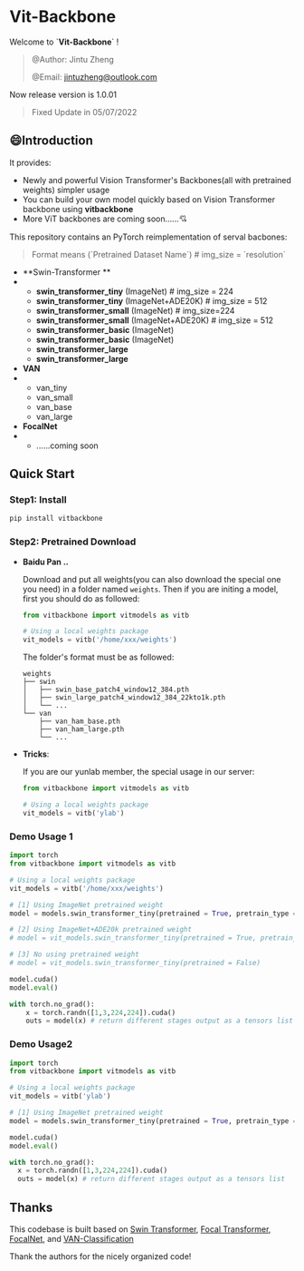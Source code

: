 # Vit-Backbone

Welcome to \`**Vit-Backbone**\` !

> @Author: Jintu Zheng
>
> @Email: jintuzheng@outlook.com

Now release version is 1.0.01 

> Fixed Update in 05/07/2022



## :smile:Introduction

It provides:

- Newly and powerful Vision Transformer's Backbones(all with pretrained weights) simpler usage
- You can build your own model quickly based on Vision Transformer backbone using **vitbackbone**
- More ViT backbones are coming soon......:cupid:



This repository contains an PyTorch reimplementation of serval bacbones:

> Format means (\`Pretrained Dataset Name\`) # img_size = \`resolution\`

- **Swin-Transformer **
- - **swin_transformer_tiny** (ImageNet) # img_size = 224
  - **swin_transformer_tiny** (ImageNet+ADE20K) # img_size = 512
  - **swin_transformer_small** (ImageNet) # img_size=224
  - **swin_transformer_small** (ImageNet+ADE20K) # img_size = 512
  - **swin_transformer_basic** (ImageNet)
  - **swin_transformer_basic** (ImageNet)
  - **swin_transformer_large**
  - **swin_transformer_large**
- **VAN**
- - van_tiny
  - van_small
  - van_base
  - van_large
- **FocalNet**
- - ......coming soon



## Quick Start

### Step1: Install

```bash
pip install vitbackbone
```



### Step2: Pretrained Download

- **Baidu Pan ..**

  Download and put all weights(you can also download the special one you need) in a folder named `weights`. Then if you are initing a model, first you should do as followed:

  ```python
  from vitbackbone import vitmodels as vitb
  
  # Using a local weights package
  vit_models = vitb('/home/xxx/weights') 
  ```

  

  The folder's format must be as followed:

  ```
  weights 
  ├── swin
  │   ├── swin_base_patch4_window12_384.pth
  │   ├── swin_large_patch4_window12_384_22kto1k.pth
  │   └── ...
  └── van
      ├── van_ham_base.pth
      ├── van_ham_large.pth
      └── ...
  ```

- **Tricks**:

  If you are our yunlab member, the special usage in our server:

  ```python
  from vitbackbone import vitmodels as vitb
  
  # Using a local weights package
  vit_models = vitb('ylab') 
  ```

  

### **Demo Usage 1**

  ```python
  import torch
  from vitbackbone import vitmodels as vitb
  
  # Using a local weights package
  vit_models = vitb('/home/xxx/weights') 
  
  # [1] Using ImageNet pretrained weight
  model = models.swin_transformer_tiny(pretrained = True, pretrain_type = 0)
  
  # [2] Using ImageNet+ADE20k pretrained weight
  # model = vit_models.swin_transformer_tiny(pretrained = True, pretrain_type = 1)
  
  # [3] No using pretrained weight
  # model = vit_models.swin_transformer_tiny(pretrained = False)
  
  model.cuda()
  model.eval()
  
  with torch.no_grad():
      x = torch.randn([1,3,224,224]).cuda()
      outs = model(x) # return different stages output as a tensors list
  
  
  ```

### Demo Usage2

  ```python
import torch
from vitbackbone import vitmodels as vitb

# Using a local weights package
vit_models = vitb('ylab') 

# [1] Using ImageNet pretrained weight
model = models.swin_transformer_tiny(pretrained = True, pretrain_type = 0)

model.cuda()
model.eval()

with torch.no_grad():
    x = torch.randn([1,3,224,224]).cuda()
    outs = model(x) # return different stages output as a tensors list


  ```

  

## Thanks

This codebase is built based on [Swin Transformer](https://github.com/microsoft/Swin-Transformer), [Focal Transformer](https://github.com/microsoft/Focal-Transformer), [FocalNet](https://github.com/microsoft/FocalNet), and [VAN-Classification](https://github.com/Visual-Attention-Network/VAN-Classification)

Thank the authors for the nicely organized code!

  